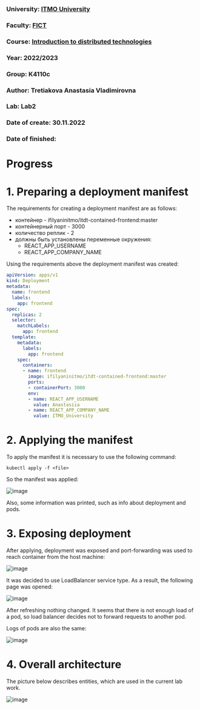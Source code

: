 ### University: [ITMO University](https://itmo.ru/ru/)
### Faculty: [FICT](https://fict.itmo.ru)
### Course: [Introduction to distributed technologies](https://github.com/itmo-ict-faculty/introduction-to-distributed-technologies)
### Year: 2022/2023
### Group: K4110c
### Author: Tretiakova Anastasia Vladimirovna
### Lab: Lab2
### Date of create: 30.11.2022
### Date of finished: 

# Progress
# 1. Preparing a deployment manifest
The requirements for creating a deployment manifest are as follows:
- контейнер - ifilyaninitmo/itdt-contained-frontend:master
- контейнерный порт - 3000
- количество реплик - 2
- должны быть установлены переменные окружения:
  - REACT_APP_USERNAME
  - REACT_APP_COMPANY_NAME

Using the requirements above the deployment manifest was created:

```yaml
apiVersion: apps/v1
kind: Deployment
metadata:
  name: frontend
  labels:
    app: frontend
spec:
  replicas: 2
  selector:
    matchLabels:
      app: frontend
  template:
    metadata:
      labels:
        app: frontend
    spec:
      containers:
      - name: frontend
        image: ifilyaninitmo/itdt-contained-frontend:master
        ports:
        - containerPort: 3000
        env:
        - name: REACT_APP_USERNAME
          value: Anastasiia
        - name: REACT_APP_COMPANY_NAME
          value: ITMO_University
```
 
# 2. Applying the manifest
To apply the manifest it is necessary to use the following command:

```
kubectl apply -f <file>
```

So the manifest was applied:

![image](https://user-images.githubusercontent.com/44613206/204882575-15f40a93-85d7-4b77-9374-d1ee518fd022.png)

Also, some information was printed, such as info about deployment and pods.

# 3. Exposing deployment
After applying, deployment was exposed and port-forwarding was used to reach container from the host machine:

![image](https://user-images.githubusercontent.com/44613206/204884466-f3303376-9ea1-4053-a7e3-af2c755febb1.png)

It was decided to use LoadBalancer service type. As a result, the following page was opened:

![image](https://user-images.githubusercontent.com/44613206/204884382-30a4e6c0-322f-4420-a2c7-1ce47f663436.png)

After refreshing nothing changed. It seems that there is not enough load of a pod, so load balancer decides not to forward requests to another pod.

Logs of pods are also the same:

![image](https://user-images.githubusercontent.com/44613206/204885157-db75e971-b208-4b83-932c-b17d05bc57c6.png)

# 4. Overall architecture
The picture below describes entities, which are used in the current lab work.

![image](https://user-images.githubusercontent.com/44613206/204887745-63bdb9ba-df31-4004-a1e7-f8c156589776.png)

